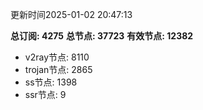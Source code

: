 更新时间2025-01-02 20:47:13

**总订阅: 4275**
**总节点: 37723**
**有效节点: 12382**
- v2ray节点: 8110
- trojan节点: 2865
- ss节点: 1398
- ssr节点: 9
